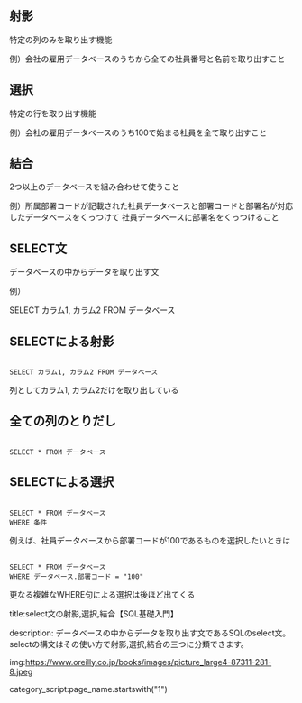 


## 射影

特定の列のみを取り出す機能

例）会社の雇用データベースのうちから全ての社員番号と名前を取り出すこと


## 選択

特定の行を取り出す機能

例）会社の雇用データベースのうち100で始まる社員を全て取り出すこと


## 結合

2つ以上のデータベースを組み合わせて使うこと

例）所属部署コードが記載された社員データベースと部署コードと部署名が対応したデータベースをくっつけて
社員データベースに部署名をくっつけること


## SELECT文

データベースの中からデータを取り出す文

例）

SELECT カラム1, カラム2 FROM データベース


## SELECTによる射影

<pre><code>
SELECT カラム1, カラム2 FROM データベース
</code></pre>

列としてカラム1, カラム2だけを取り出している


## 全ての列のとりだし

<pre><code>
SELECT * FROM データベース
</code></pre>



## SELECTによる選択

<pre><code>
SELECT * FROM データベース
WHERE 条件
</code></pre>

例えば、社員データベースから部署コードが100であるものを選択したいときは

<pre><code>
SELECT * FROM データベース
WHERE データベース.部署コード = "100"
</code></pre>

更なる複雑なWHERE句による選択は後ほど出てくる







title:select文の射影,選択,結合【SQL基礎入門】

description: データベースの中からデータを取り出す文であるSQLのselect文。selectの構文はその使い方で射影,選択,結合の三つに分類できます。

img:https://www.oreilly.co.jp/books/images/picture_large4-87311-281-8.jpeg

category_script:page_name.startswith("1")

